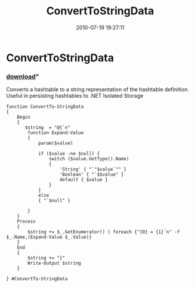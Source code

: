 ﻿---
pid:            1986
parent:         0
children:       
poster:         Chad Miller
title:          ConvertToStringData
date:           2010-07-19 19:27:11
format:         posh
---

# ConvertToStringData

### [download](1986.ps1)"

Converts a hashtable to a string representation of the hashtable definition. Useful in persisting hashtables to .NET Isolated Storage

```posh
function ConvertTo-StringData
{ 
    Begin 
    { 
       $string  = "@{`n"
        function Expand-Value
        {
            param($value)

            if ($value -ne $null) {
                switch ($value.GetType().Name)
                {
                    'String' { "`"$value`"" }
                    'Boolean' { "`$$value" }
                    default { $value }
                }
            }
            else
            { "`$null" }

        }
    } 
    Process 
    { 
        $string += $_.GetEnumerator() | foreach {"{0} = {1}`n" -f $_.Name,(Expand-Value $_.Value)}
    } 
    End 
    { 
        $string += "}" 
        Write-Output $string
    }

} #ConvertTo-StringData
```
